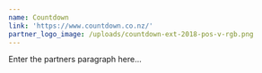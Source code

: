 ```yaml
---
name: Countdown
link: 'https://www.countdown.co.nz/'
partner_logo_image: /uploads/countdown-ext-2018-pos-v-rgb.png
---
```

Enter the partners paragraph here…

